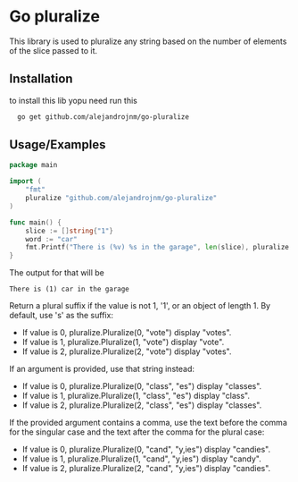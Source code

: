 
# Go pluralize

This library is used to pluralize any string based on the number of elements of the slice passed to it.


## Installation 

to install this lib yopu need run this

```bash 
  go get github.com/alejandrojnm/go-pluralize
```
    
## Usage/Examples

```go
package main

import (
	"fmt"
	pluralize "github.com/alejandrojnm/go-pluralize"
)

func main() {
    slice := []string{"1"}
    word := "car"
    fmt.Printf("There is (%v) %s in the garage", len(slice), pluralize.Pluralize(len(slice), word))
}
```

The output for that will be 

`There is (1) car in the garage`

Return a plural suffix if the value is not 1, '1', or an object of length 1. By default, use 's' as the suffix:
* If value is 0, pluralize.Pluralize(0, "vote") display "votes".
* If value is 1, pluralize.Pluralize(1, "vote") display "vote".
* If value is 2, pluralize.Pluralize(2, "vote") display "votes".

If an argument is provided, use that string instead:
* If value is 0, pluralize.Pluralize(0, "class", "es") display "classes".
* If value is 1, pluralize.Pluralize(1, "class", "es") display "class".
* If value is 2, pluralize.Pluralize(2, "class", "es") display "classes".

If the provided argument contains a comma, use the text before the comma for the singular case and the text after the comma for the plural case:
* If value is 0, pluralize.Pluralize(0, "cand", "y,ies") display "candies".
* If value is 1, pluralize.Pluralize(1, "cand", "y,ies") display "candy".
* If value is 2, pluralize.Pluralize(2, "cand", "y,ies") display "candies".